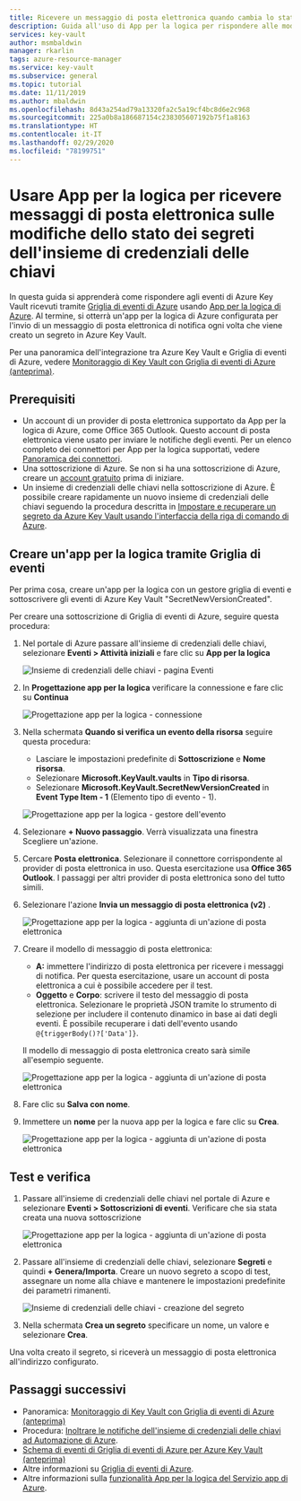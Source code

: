 ```yaml
---
title: Ricevere un messaggio di posta elettronica quando cambia lo stato di un segreto dell'insieme di credenziali delle chiavi
description: Guida all'uso di App per la logica per rispondere alle modifiche dei segreti di Key Vault
services: key-vault
author: msmbaldwin
manager: rkarlin
tags: azure-resource-manager
ms.service: key-vault
ms.subservice: general
ms.topic: tutorial
ms.date: 11/11/2019
ms.author: mbaldwin
ms.openlocfilehash: 8d43a254ad79a13320fa2c5a19cf4bc8d6e2c968
ms.sourcegitcommit: 225a0b8a186687154c238305607192b75f1a8163
ms.translationtype: HT
ms.contentlocale: it-IT
ms.lasthandoff: 02/29/2020
ms.locfileid: "78199751"
---
```

# <a name="use-logic-apps-to-receive-email-about-status-changes-of-key-vault-secrets"></a>Usare App per la logica per ricevere messaggi di posta elettronica sulle modifiche dello stato dei segreti dell'insieme di credenziali delle chiavi

In questa guida si apprenderà come rispondere agli eventi di Azure Key Vault ricevuti tramite [Griglia di eventi di Azure](../event-grid/index.yml) usando [App per la logica di Azure](../logic-apps/index.yml). Al termine, si otterrà un'app per la logica di Azure configurata per l'invio di un messaggio di posta elettronica di notifica ogni volta che viene creato un segreto in Azure Key Vault.

Per una panoramica dell'integrazione tra Azure Key Vault e Griglia di eventi di Azure, vedere [Monitoraggio di Key Vault con Griglia di eventi di Azure (anteprima)](event-grid-overview.md).

## <a name="prerequisites"></a>Prerequisiti

- Un account di un provider di posta elettronica supportato da App per la logica di Azure, come Office 365 Outlook. Questo account di posta elettronica viene usato per inviare le notifiche degli eventi. Per un elenco completo dei connettori per App per la logica supportati, vedere [Panoramica dei connettori](/connectors).
- Una sottoscrizione di Azure. Se non si ha una sottoscrizione di Azure, creare un [account gratuito](https://azure.microsoft.com/free/?WT.mc_id=A261C142F) prima di iniziare.
- Un insieme di credenziali delle chiavi nella sottoscrizione di Azure. È possibile creare rapidamente un nuovo insieme di credenziali delle chiavi seguendo la procedura descritta in [Impostare e recuperare un segreto da Azure Key Vault usando l'interfaccia della riga di comando di Azure](quick-create-cli.md).

## <a name="create-a-logic-app-via-event-grid"></a>Creare un'app per la logica tramite Griglia di eventi

Per prima cosa, creare un'app per la logica con un gestore griglia di eventi e sottoscrivere gli eventi di Azure Key Vault "SecretNewVersionCreated".

Per creare una sottoscrizione di Griglia di eventi di Azure, seguire questa procedura:

1. Nel portale di Azure passare all'insieme di credenziali delle chiavi, selezionare **Eventi > Attività iniziali** e fare clic su **App per la logica**

    
    ![Insieme di credenziali delle chiavi - pagina Eventi](./media/eventgrid-logicapps-kvsubs.png)

1. In **Progettazione app per la logica** verificare la connessione e fare clic su **Continua** 
 
    ![Progettazione app per la logica - connessione](./media/eventgrid-logicappdesigner1.png)

1. Nella schermata **Quando si verifica un evento della risorsa** seguire questa procedura:
    - Lasciare le impostazioni predefinite di **Sottoscrizione** e **Nome risorsa**.
    - Selezionare **Microsoft.KeyVault.vaults** in **Tipo di risorsa**.
    - Selezionare **Microsoft.KeyVault.SecretNewVersionCreated** in **Event Type Item - 1** (Elemento tipo di evento - 1).

    ![Progettazione app per la logica - gestore dell'evento](./media/eventgrid-logicappdesigner2.png)

1. Selezionare **+ Nuovo passaggio**. Verrà visualizzata una finestra Scegliere un'azione.
1. Cercare **Posta elettronica**. Selezionare il connettore corrispondente al provider di posta elettronica in uso. Questa esercitazione usa **Office 365 Outlook**. I passaggi per altri provider di posta elettronica sono del tutto simili.
1. Selezionare l'azione **Invia un messaggio di posta elettronica (v2)** .

   ![Progettazione app per la logica - aggiunta di un'azione di posta elettronica](./media/eventgrid-logicappdesigner3.png)

1. Creare il modello di messaggio di posta elettronica:
    - **A:** immettere l'indirizzo di posta elettronica per ricevere i messaggi di notifica. Per questa esercitazione, usare un account di posta elettronica a cui è possibile accedere per il test.
    - **Oggetto** e **Corpo**: scrivere il testo del messaggio di posta elettronica. Selezionare le proprietà JSON tramite lo strumento di selezione per includere il contenuto dinamico in base ai dati degli eventi. È possibile recuperare i dati dell'evento usando `@{triggerBody()?['Data']}`.

    Il modello di messaggio di posta elettronica creato sarà simile all'esempio seguente.

    ![Progettazione app per la logica - aggiunta di un'azione di posta elettronica](./media/eventgrid-logicappdesigner4.png)

8. Fare clic su **Salva con nome**.
9. Immettere un **nome** per la nuova app per la logica e fare clic su **Crea**.
    
    ![Progettazione app per la logica - aggiunta di un'azione di posta elettronica](./media/eventgrid-logicappdesigner5.png)

## <a name="test-and-verify"></a>Test e verifica

1.  Passare all'insieme di credenziali delle chiavi nel portale di Azure e selezionare **Eventi > Sottoscrizioni di eventi**.  Verificare che sia stata creata una nuova sottoscrizione
    
    ![Progettazione app per la logica - aggiunta di un'azione di posta elettronica](./media/eventgrid-logicapps-kvnewsubs.png)

1.  Passare all'insieme di credenziali delle chiavi, selezionare **Segreti** e quindi **+ Genera/Importa**. Creare un nuovo segreto a scopo di test, assegnare un nome alla chiave e mantenere le impostazioni predefinite dei parametri rimanenti.

    ![Insieme di credenziali delle chiavi - creazione del segreto](./media/eventgrid-logicapps-kv-create-secret.png)

1. Nella schermata **Crea un segreto** specificare un nome, un valore e selezionare **Crea**.

Una volta creato il segreto, si riceverà un messaggio di posta elettronica all'indirizzo configurato.

## <a name="next-steps"></a>Passaggi successivi

- Panoramica: [Monitoraggio di Key Vault con Griglia di eventi di Azure (anteprima)](event-grid-overview.md)
- Procedura: [Inoltrare le notifiche dell'insieme di credenziali delle chiavi ad Automazione di Azure](event-grid-tutorial.md).
- [Schema di eventi di Griglia di eventi di Azure per Azure Key Vault (anteprima)](../event-grid/event-schema-key-vault.md)
- Altre informazioni su [Griglia di eventi di Azure](../event-grid/index.yml).
- Altre informazioni sulla [funzionalità App per la logica del Servizio app di Azure](../logic-apps/index.yml).
